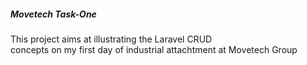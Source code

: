 <h5>Movetech Task-One</h5>
<p>This project aims at illustrating the Laravel CRUD<br> concepts on my first day of industrial attachtment at Movetech Group</p>